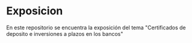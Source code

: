 # Exposicion
En este repositorio se encuentra la exposición del tema "Certificados de deposito e inversiones a plazos en los bancos"

